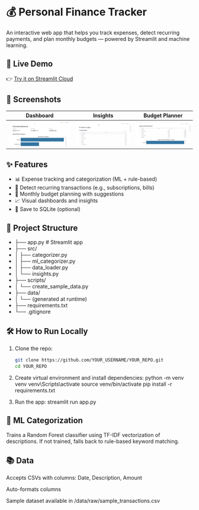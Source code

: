# 💰 Personal Finance Tracker

An interactive web app that helps you track expenses, detect recurring payments, and plan monthly budgets — powered by Streamlit and machine learning.

## 🔗 Live Demo

👉 [Try it on Streamlit Cloud](https://personal-finance-tracker-smolry.streamlit.app/)

## 📸 Screenshots

| Dashboard | Insights | Budget Planner |
|----------|----------|----------------|
| ![dashboard](screenshots/dashboard.png) | ![insights](screenshots/insights.png) | ![budget](screenshots/budget.png) |

## ✨ Features

- 📊 Expense tracking and categorization (ML + rule-based)
- 🔁 Detect recurring transactions (e.g., subscriptions, bills)
- 📅 Monthly budget planning with suggestions
- 📈 Visual dashboards and insights
- 💾 Save to SQLite (optional)

## 📁 Project Structure
- ├── app.py # Streamlit app
- ├── src/
- │ ├── categorizer.py
- │ ├── ml_categorizer.py
- │ ├── data_loader.py
- │ └── insights.py
- ├── scripts/
- │ └── create_sample_data.py
- ├── data/
- │ └── (generated at runtime)
- ├── requirements.txt
- └── .gitignore


## 🛠 How to Run Locally

1. Clone the repo:
   ```bash
   git clone https://github.com/YOUR_USERNAME/YOUR_REPO.git
   cd YOUR_REPO

2. Create virtual environment and install dependencies:
   python -m venv venv
   venv\Scripts\activate
   source venv/bin/activate
   pip install -r requirements.txt

3. Run the app:
   streamlit run app.py


## 🧠 ML Categorization
Trains a Random Forest classifier using TF-IDF vectorization of descriptions. If not trained, falls back to rule-based keyword matching.


## 📚 Data
Accepts CSVs with columns: Date, Description, Amount

Auto-formats columns

Sample dataset available in /data/raw/sample_transactions.csv
